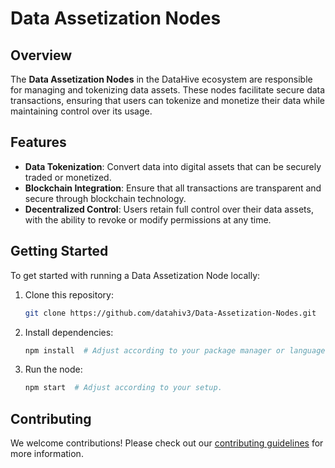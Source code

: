 # Data Assetization Nodes

## Overview

The **Data Assetization Nodes** in the DataHive ecosystem are responsible for managing and tokenizing data assets. These nodes facilitate secure data transactions, ensuring that users can tokenize and monetize their data while maintaining control over its usage.

## Features

- **Data Tokenization**: Convert data into digital assets that can be securely traded or monetized.
- **Blockchain Integration**: Ensure that all transactions are transparent and secure through blockchain technology.
- **Decentralized Control**: Users retain full control over their data assets, with the ability to revoke or modify permissions at any time.

## Getting Started

To get started with running a Data Assetization Node locally:

1. Clone this repository:
    ```bash
    git clone https://github.com/datahiv3/Data-Assetization-Nodes.git
    ```

2. Install dependencies:
    ```bash
    npm install  # Adjust according to your package manager or language setup.
    ```

3. Run the node:
    ```bash
    npm start  # Adjust according to your setup.
    ```

## Contributing

We welcome contributions! Please check out our [contributing guidelines](./docs/contributing.md) for more information.